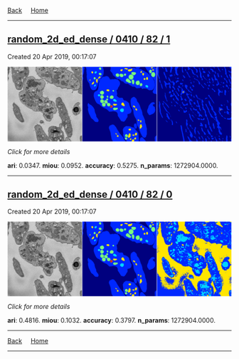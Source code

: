 
[Back](..)&nbsp;&nbsp;&nbsp;&nbsp;&nbsp;[Home](https://leapmanlab.github.io/snapshots)

---

<div class="summary"><a href="1"><h2>random_2d_ed_dense / 0410 / 82 / 1</h2></a><p>Created 20 Apr 2019, 00:17:07
</p><a href="1"><img src="1/media/summary.png" align="center"></a><p>
<i>Click for more details</i>
</p></div>

**ari**: 0.0347. **miou**: 0.0952. **accuracy**: 0.5275. **n_params**: 1272904.0000. 

---

<div class="summary"><a href="0"><h2>random_2d_ed_dense / 0410 / 82 / 0</h2></a><p>Created 20 Apr 2019, 00:17:07
</p><a href="0"><img src="0/media/summary.png" align="center"></a><p>
<i>Click for more details</i>
</p></div>

**ari**: 0.4816. **miou**: 0.1032. **accuracy**: 0.3797. **n_params**: 1272904.0000. 

---

[Back](..)&nbsp;&nbsp;&nbsp;&nbsp;&nbsp;[Home](https://leapmanlab.github.io/snapshots)

---